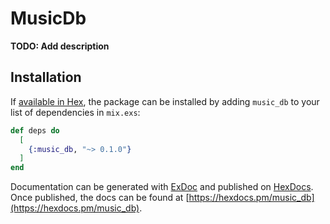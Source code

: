 # MusicDb

**TODO: Add description**

## Installation

If [available in Hex](https://hex.pm/docs/publish), the package can be installed
by adding `music_db` to your list of dependencies in `mix.exs`:

```elixir
def deps do
  [
    {:music_db, "~> 0.1.0"}
  ]
end
```

Documentation can be generated with [ExDoc](https://github.com/elixir-lang/ex_doc)
and published on [HexDocs](https://hexdocs.pm). Once published, the docs can
be found at [https://hexdocs.pm/music_db](https://hexdocs.pm/music_db).

